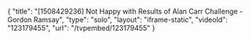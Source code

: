 {
    "title": "[1508429236] Not Happy with Results of Alan Carr Challenge - Gordon Ramsay",
    "type": "solo",
    "layout": "iframe-static",
    "videoId": "123179455",
    "url": "\/tvpembed\/123179455"
}